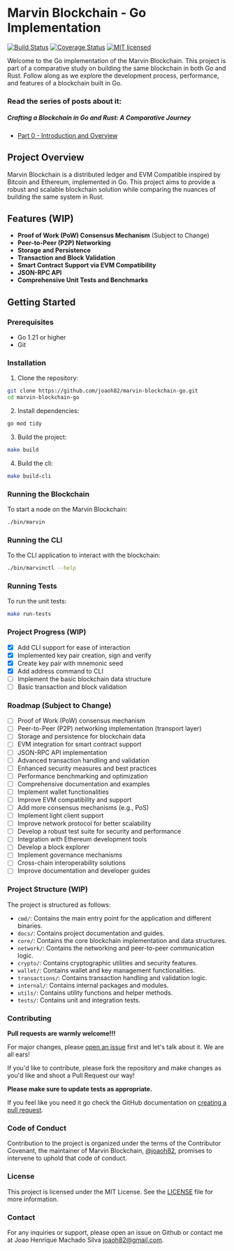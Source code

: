 # Marvin Blockchain - Go Implementation

[![Build Status](https://github.com/joaoh82/marvin-blockchain-go/workflows/Go/badge.svg)](https://github.com/joaoh82/marvin-blockchain-go/actions)
[![Coverage Status](https://coveralls.io/repos/github/joaoh82/marvin-blockchain-go/badge.svg?branch=main)](https://coveralls.io/github/joaoh82/marvin-blockchain-go?branch=main)
[![MIT licensed](https://img.shields.io/badge/license-MIT-blue.svg)](./LICENSE)

Welcome to the Go implementation of the Marvin Blockchain. This project is part of a comparative study on building the same blockchain in both Go and Rust. Follow along as we explore the development process, performance, and features of a blockchain built in Go.

### Read the series of posts about it:
##### Crafting a Blockchain in Go and Rust: A Comparative Journey
* [Part 0 - Introduction and Overview](https://medium.com/the-polyglot-programmer/crafting-a-blockchain-in-go-and-rust-a-comparative-journey-introduction-and-overview-part-0-e63dedee6b06)

## Project Overview

Marvin Blockchain is a distributed ledger and EVM Compatible inspired by Bitcoin and Ethereum, implemented in Go. This project aims to provide a robust and scalable blockchain solution while comparing the nuances of building the same system in Rust.

## Features (WIP)

- **Proof of Work (PoW) Consensus Mechanism** (Subject to Change)
- **Peer-to-Peer (P2P) Networking**
- **Storage and Persistence**
- **Transaction and Block Validation**
- **Smart Contract Support via EVM Compatibility**
- **JSON-RPC API**
- **Comprehensive Unit Tests and Benchmarks**

## Getting Started

### Prerequisites

- Go 1.21 or higher
- Git

### Installation

1. Clone the repository:
```sh
git clone https://github.com/joaoh82/marvin-blockchain-go.git
cd marvin-blockchain-go
```

2. Install dependencies:
```sh
go mod tidy
```

3. Build the project:
```sh
make build
```

4. Build the cli:
```sh
make build-cli
```

### Running the Blockchain
To start a node on the Marvin Blockchain:
```sh
./bin/marvin
```

### Running the CLI
To the CLI application to interact with the blockchain:
```sh
./bin/marvinctl --help
```

### Running Tests
To run the unit tests:
```sh
make run-tests
```

### Project Progress (WIP)
- [x] Add CLI support for ease of interaction
- [x] Implemented key pair creation, sign and verify
- [x] Create key pair with mnemonic seed
- [x] Add address command to CLI
- [ ] Implement the basic blockchain data structure
- [ ] Basic transaction and block validation

### Roadmap (Subject to Change)
- [ ] Proof of Work (PoW) consensus mechanism
- [ ] Peer-to-Peer (P2P) networking implementation (transport layer)
- [ ] Storage and persistence for blockchain data
- [ ] EVM integration for smart contract support
- [ ] JSON-RPC API implementation
- [ ] Advanced transaction handling and validation
- [ ] Enhanced security measures and best practices
- [ ] Performance benchmarking and optimization
- [ ] Comprehensive documentation and examples
- [ ] Implement wallet functionalities
- [ ] Improve EVM compatibility and support
- [ ] Add more consensus mechanisms (e.g., PoS)
- [ ] Implement light client support
- [ ] Improve network protocol for better scalability
- [ ] Develop a robust test suite for security and performance
- [ ] Integration with Ethereum development tools
- [ ] Develop a block explorer
- [ ] Implement governance mechanisms
- [ ] Cross-chain interoperability solutions
- [ ] Improve documentation and developer guides

### Project Structure (WIP)
The project is structured as follows:
- `cmd/`: Contains the main entry point for the application and different binaries.
- `docs/`: Contains project documentation and guides.
- `core/`: Contains the core blockchain implementation and data structures.
- `network/`: Contains the networking and peer-to-peer communication logic.
- `crypto/`: Contains cryptographic utilities and security features.
- `wallet/`: Contains wallet and key management functionalities.
- `transactions/`: Contains transaction handling and validation logic.
- `internal/`: Contains internal packages and modules.
- `utils/`: Contains utility functions and helper methods.
- `tests/`: Contains unit and integration tests.

### Contributing
**Pull requests are warmly welcome!!!**

For major changes, please [open an issue](https://github.com/joaoh82/marvin-blockchain-go/issues/new) first and let's talk about it. We are all ears!

If you'd like to contribute, please fork the repository and make changes as you'd like and shoot a Pull Request our way!

**Please make sure to update tests as appropriate.**

If you feel like you need it go check the GitHub documentation on [creating a pull request](https://help.github.com/en/github/collaborating-with-issues-and-pull-requests/creating-a-pull-request).

### Code of Conduct

Contribution to the project is organized under the terms of the
Contributor Covenant, the maintainer of Marvin Blockchain, [@joaoh82](https://github.com/joaoh82), promises to
intervene to uphold that code of conduct.

### License
This project is licensed under the MIT License. See the [LICENSE](LICENSE) file for more information.

### Contact
For any inquiries or support, please open an issue on Github or contact me at Joao Henrique Machado Silva <joaoh82@gmail.com>.
